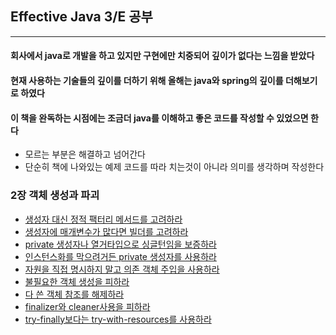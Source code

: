 ## Effective Java 3/E 공부
------------------------------

#### 회사에서 java로 개발을 하고 있지만 구현에만 치중되어 깊이가 없다는 느낌을 받았다
#### 현재 사용하는 기술들의 깊이를 더하기 위해 올해는 java와 spring의 깊이를 더해보기로 하였다

#### 이 책을 완독하는 시점에는 조금더 java를 이해하고 좋은 코드를 작성할 수 있었으면 한다

* 모르는 부분은 해결하고 넘어간다
* 단순히 책에 나와있는 예제 코드를 따라 치는것이 아니라 의미를 생각하며 작성한다

### 2장 객체 생성과 파괴
  
  * [생성자 대신 정적 팩터리 메서드를 고려하라](https://github.com/sanghunDev/study-effective-java/tree/master/src/chapter2/item1)
  * [생성자에 매개변수가 많다면 빌더를 고려하라](https://github.com/sanghunDev/study-effective-java/tree/master/src/chapter2/item2)
  * [private 생성자나 열거타입으로 싱글턴임을 보증하라](https://github.com/sanghunDev/study-effective-java/tree/master/src/chapter2/item3)
  * [인스턴스화를 막으려거든 private 생성자를 사용하라](https://github.com/sanghunDev/study-effective-java/tree/master/src/chapter2/item4)
  * [자원을 직접 명시하지 말고 의존 객체 주입을 사용하라](https://github.com/sanghunDev/study-effective-java/tree/master/src/chapter2/item5)
  * [불필요한 객체 생성을 피하라](https://github.com/sanghunDev/study-effective-java/tree/master/src/chapter2/item6)
  * [다 쓴 객체 참조를 해제하라](https://github.com/sanghunDev/study-effective-java/tree/master/src/chapter2/item7)
  * [finalizer와 cleaner사용을 피하라](https://github.com/sanghunDev/study-effective-java/tree/master/src/chapter2/item8)
  * [try-finally보다는 try-with-resources를 사용하라](https://github.com/sanghunDev/study-effective-java/tree/master/src/chapter2/item9)

